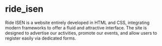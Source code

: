 # ride_isen
Ride ISEN is a website entirely developed in HTML and CSS, integrating modern frameworks to offer a fluid and attractive interface. The site is designed to advertise our activities, promote our events, and allow users to register easily via dedicated forms.
